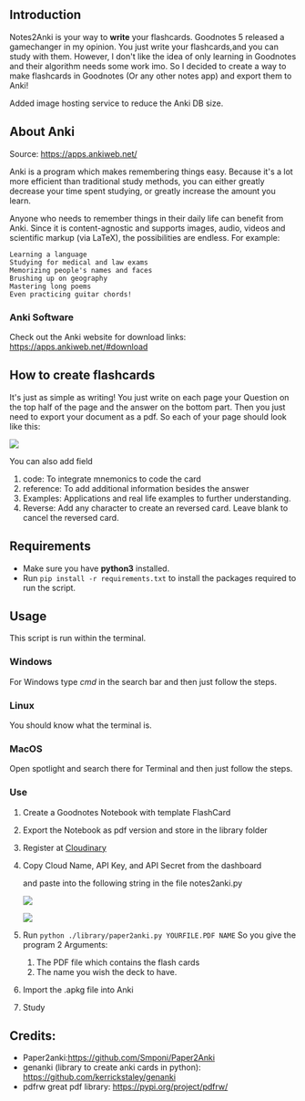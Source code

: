 
## Introduction

Notes2Anki is your way to **write** your flashcards. Goodnotes 5 released a gamechanger in my opinion. You just write your flashcards,and you can study with them.
However, I don't like the idea of only learning in Goodnotes and their algorithm needs some work imo.
So I decided to create a way to make flashcards in Goodnotes (Or any other notes app) and export them to Anki!

Added image hosting service to reduce the Anki DB size.



## About Anki
Source: https://apps.ankiweb.net/

 Anki is a program which makes remembering things easy. Because it's a lot more efficient than traditional study methods, you can either greatly decrease your time spent studying, or greatly increase the amount you learn.

Anyone who needs to remember things in their daily life can benefit from Anki. Since it is content-agnostic and supports images, audio, videos and scientific markup (via LaTeX), the possibilities are endless.
For example:

    Learning a language
    Studying for medical and law exams
    Memorizing people's names and faces
    Brushing up on geography
    Mastering long poems
    Even practicing guitar chords!

### Anki Software

Check out the Anki website for download links: https://apps.ankiweb.net/#download

## How to create flashcards

It's just as simple as writing!
You just write on each page your Question on the top half of the page
and the answer on the bottom part.
Then you just need to export your document as a pdf.
So each of your page should look like this:

![](https://i.imgur.com/KZjVKMa.png)

You can also add field

1. code: To integrate mnemonics to code the card
2. reference: To add additional information besides the answer
3. Examples: Applications and real life examples to further understanding.
4. Reverse:  Add any character to create an reversed card. Leave blank to cancel the reversed card.

## Requirements

- Make sure you have **python3** installed.
- Run `pip install -r requirements.txt`
   to install the packages required to run the script.

## Usage

This script is run within the terminal.
### Windows
For Windows type _cmd_ in the search bar and then just follow the steps.
### Linux
You should know what the terminal is.

### MacOS
Open spotlight and search there for Terminal and then just follow the steps.

### Use

1. Create a Goodnotes Notebook with template FlashCard

2. Export the Notebook as pdf version and store in the library folder

3. Register at [Cloudinary](https://cloudinary.com)

4. Copy Cloud Name, API Key, and API Secret from the dashboard 

   and paste into the following string in the file notes2anki.py

   ![](https://i.imgur.com/WWNMrhP.png)

   ![](https://i.imgur.com/f9lmFPQ.png)

1. Run `python ./library/paper2anki.py YOURFILE.PDF NAME`
   So you give the program 2 Arguments:
   
   1. The PDF file which contains the flash cards
   2. The name you wish the deck to have.
   
6. Import the .apkg file into Anki

3. Study

## Credits:

- Paper2anki:https://github.com/Smponi/Paper2Anki
- genanki (library to create anki cards in python): https://github.com/kerrickstaley/genanki
- pdfrw great pdf library: https://pypi.org/project/pdfrw/
